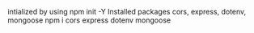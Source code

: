 intialized by using npm init -Y 
Installed packages cors, express, dotenv, mongoose
npm i cors express dotenv mongoose